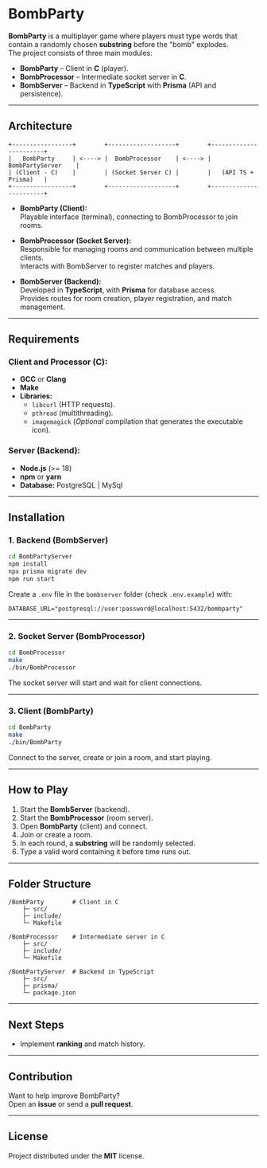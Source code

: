 # BombParty

**BombParty** is a multiplayer game where players must type words that contain a randomly chosen **substring** before the "bomb" explodes.  
The project consists of three main modules:

- **BombParty** – Client in **C** (player).
- **BombProcessor** – Intermediate socket server in **C**.
- **BombServer** – Backend in **TypeScript** with **Prisma** (API and persistence).

---

## Architecture

```
+-----------------+        +-------------------+        +-----------------------+
|   BombParty     | <----> |  BombProcessor    | <----> |    BombPartyServer    |
| (Client - C)    |        | (Socket Server C) |        |   (API TS + Prisma)   |
+-----------------+        +-------------------+        +-----------------------+
```

- **BombParty (Client):**  
  Playable interface (terminal), connecting to BombProcessor to join rooms.

- **BombProcessor (Socket Server):**  
  Responsible for managing rooms and communication between multiple clients.  
  Interacts with BombServer to register matches and players.

- **BombServer (Backend):**  
  Developed in **TypeScript**, with **Prisma** for database access.  
  Provides routes for room creation, player registration, and match management.

---

## Requirements

### Client and Processor (C):

- **GCC** or **Clang**
- **Make**
- **Libraries:**
  - `libcurl` (HTTP requests).
  - `pthread` (multithreading).
  - `imagemagick` (_Optional_ compilation that generates the executable icon).

### Server (Backend):

- **Node.js** (>= 18)
- **npm** or **yarn**
- **Database:** PostgreSQL | MySql

---

## Installation

### 1. Backend (BombServer)

```bash
cd BombPartyServer
npm install
npx prisma migrate dev
npm run start
```

Create a `.env` file in the `bombserver` folder (check `.env.example`) with:

```env
DATABASE_URL="postgresql://user:password@localhost:5432/bombparty"
```

---

### 2. Socket Server (BombProcessor)

```bash
cd BombProcessor
make
./bin/BombProcessor
```

The socket server will start and wait for client connections.

---

### 3. Client (BombParty)

```bash
cd BombParty
make
./bin/BombParty
```

Connect to the server, create or join a room, and start playing.

---

## How to Play

1. Start the **BombServer** (backend).
2. Start the **BombProcessor** (room server).
3. Open **BombParty** (client) and connect.
4. Join or create a room.
5. In each round, a **substring** will be randomly selected.
6. Type a valid word containing it before time runs out.

---

## Folder Structure

```
/BombParty        # Client in C
    ├─ src/
    ├─ include/
    └─ Makefile

/BombProcessor    # Intermediate server in C
    ├─ src/
    ├─ include/
    └─ Makefile

/BombPartyServer  # Backend in TypeScript
    ├─ src/
    ├─ prisma/
    └─ package.json
```

---

## Next Steps

- Implement **ranking** and match history.

---

## Contribution

Want to help improve BombParty?  
Open an **issue** or send a **pull request**.

---

## License

Project distributed under the **MIT** license.
